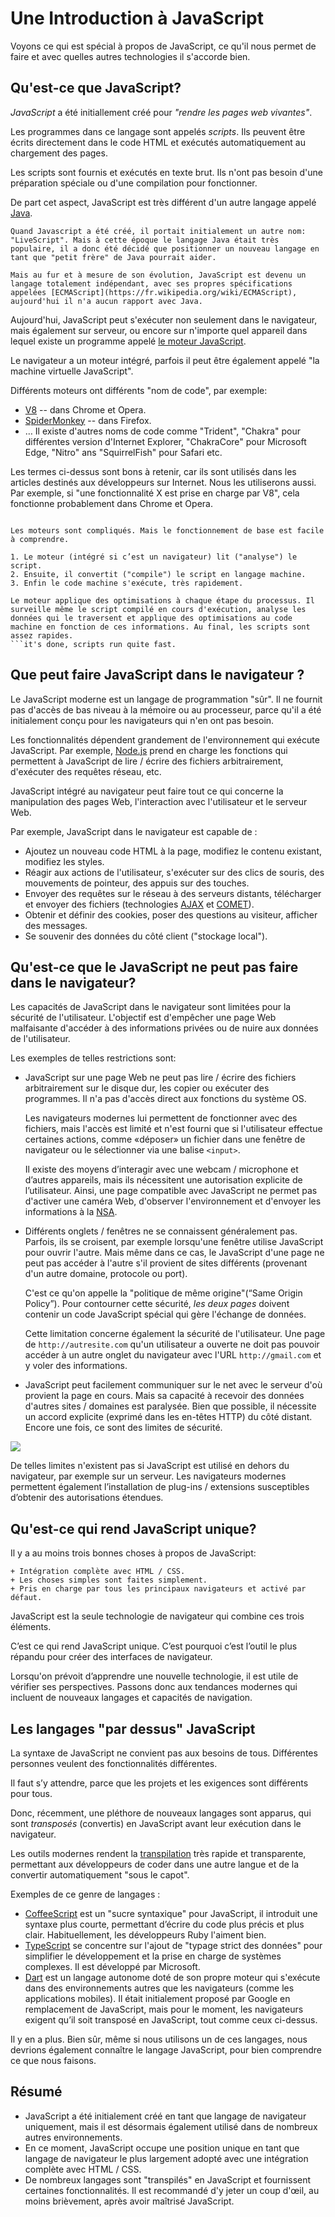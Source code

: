 # Une Introduction à JavaScript

Voyons ce qui est spécial à propos de JavaScript, ce qu'il nous permet de faire et avec quelles autres technologies il s'accorde bien.

## Qu'est-ce que JavaScript?

*JavaScript* a été initiallement créé pour *"rendre les pages web vivantes"*.

Les programmes dans ce langage sont appelés *scripts*. Ils peuvent être écrits directement dans le code HTML et exécutés automatiquement au chargement des pages.

Les scripts sont fournis et exécutés en texte brut. Ils n'ont pas besoin d'une préparation spéciale ou d'une compilation pour fonctionner.

De part cet aspect, JavaScript est très différent d'un autre langage appelé [Java](https://fr.wikipedia.org/wiki/Java_(langage)).

```smart header="Pourquoi <u>Java</u>Script?"
Quand Javascript a été créé, il portait initialement un autre nom: "LiveScript". Mais à cette époque le langage Java était très populaire, il a donc été décidé que positionner un nouveau langage en tant que "petit frère" de Java pourrait aider.

Mais au fur et à mesure de son évolution, JavaScript est devenu un langage totalement indépendant, avec ses propres spécifications appelées [ECMAScript](https://fr.wikipedia.org/wiki/ECMAScript), aujourd'hui il n'a aucun rapport avec Java.
```

Aujourd'hui, JavaScript peut s'exécuter non seulement dans le navigateur, mais également sur serveur, ou encore sur n'importe quel appareil dans lequel existe un programme appelé [le moteur JavaScript](https://fr.wikipedia.org/wiki/Moteur_JavaScript).

Le navigateur a un moteur intégré, parfois il peut être également appelé "la machine virtuelle JavaScript".

Différents moteurs ont différents "nom de code", par exemple:

- [V8](https://fr.wikipedia.org/wiki/V8_(moteur_JavaScript)) -- dans Chrome et Opera.
- [SpiderMonkey](https://fr.wikipedia.org/wiki/SpiderMonkey) -- dans Firefox.
- … Il existe d'autres noms de code comme "Trident", "Chakra" pour différentes version d'Internet Explorer, "ChakraCore" pour Microsoft Edge, "Nitro" ans "SquirrelFish" pour Safari etc.

Les termes ci-dessus sont bons à retenir, car ils sont utilisés dans les articles destinés aux développeurs sur Internet. Nous les utiliserons aussi. Par exemple, si "une fonctionnalité X est prise en charge par V8", cela fonctionne probablement dans Chrome et Opera.

```smart header="Comment fonctionnent les moteurs ?"

Les moteurs sont compliqués. Mais le fonctionnement de base est facile à comprendre.

1. Le moteur (intégré si c’est un navigateur) lit ("analyse") le script.
2. Ensuite, il convertit ("compile") le script en langage machine.
3. Enfin le code machine s'exécute, très rapidement.

Le moteur applique des optimisations à chaque étape du processus. Il surveille même le script compilé en cours d'exécution, analyse les données qui le traversent et applique des optimisations au code machine en fonction de ces informations. Au final, les scripts sont assez rapides.
```it's done, scripts run quite fast.
```

## Que peut faire JavaScript dans le navigateur ?

Le JavaScript moderne est un langage de programmation "sûr". Il ne fournit pas d'accès de bas niveau à la mémoire ou au processeur, parce qu'il a été initialement conçu pour les navigateurs qui n'en ont pas besoin.

Les fonctionnalités dépendent grandement de l'environnement qui exécute JavaScript. Par exemple, [Node.js](https://fr.wikipedia.org/wiki/Node.js) prend en charge les fonctions qui permettent à JavaScript de lire / écrire des fichiers arbitrairement, d'exécuter des requêtes réseau, etc.

JavaScript intégré au navigateur peut faire tout ce qui concerne la manipulation des pages Web, l'interaction avec l'utilisateur et le serveur Web.

Par exemple, JavaScript dans le navigateur est capable de : 

- Ajoutez un nouveau code HTML à la page, modifiez le contenu existant, modifiez les styles.
- Réagir aux actions de l'utilisateur, s'exécuter sur des clics de souris, des mouvements de pointeur, des appuis sur des touches.
- Envoyer des requêtes sur le réseau à des serveurs distants, télécharger et envoyer des fichiers (technologies [AJAX](https://fr.wikipedia.org/wiki/Ajax_(informatique)) et [COMET](https://fr.wikipedia.org/wiki/Comet_(informatique))).
- Obtenir et définir des cookies, poser des questions au visiteur, afficher des messages.
- Se souvenir des données du côté client ("stockage local").

## Qu'est-ce que le JavaScript ne peut pas faire dans le navigateur? 

Les capacités de JavaScript dans le navigateur sont limitées pour la sécurité de l'utilisateur. L'objectif est d'empêcher une page Web malfaisante d'accéder à des informations privées ou de nuire aux données de l'utilisateur.

Les exemples de telles restrictions sont:

- JavaScript sur une page Web ne peut pas lire / écrire des fichiers arbitrairement sur le disque dur, les copier ou exécuter des programmes. Il n'a pas d'accès direct aux fonctions du système OS.

    Les navigateurs modernes lui permettent de fonctionner avec des fichiers, mais l'accès est limité et n'est fourni que si l'utilisateur effectue certaines actions, comme «déposer» un fichier dans une fenêtre de navigateur ou le sélectionner via une balise `<input>`.

    Il existe des moyens d’interagir avec une webcam / microphone et d’autres appareils, mais ils nécessitent une autorisation explicite de l’utilisateur. Ainsi, une page compatible avec JavaScript ne permet pas d'activer une caméra Web, d'observer l'environnement et d'envoyer les informations à la [NSA](https://fr.wikipedia.org/wiki/National_Security_Agency).

- Différents onglets / fenêtres ne se connaissent généralement pas. Parfois, ils se croisent, par exemple lorsqu'une fenêtre utilise JavaScript pour ouvrir l'autre. Mais même dans ce cas, le JavaScript d'une page ne peut pas accéder à l'autre s'il provient de sites différents (provenant d'un autre domaine, protocole ou port).

    C'est ce qu'on appelle la "politique de même origine"(“Same Origin Policy”). Pour contourner cette sécurité, *les deux pages* doivent contenir un code JavaScript spécial qui gère l'échange de données.

    Cette limitation concerne également la sécurité de l'utilisateur. Une page de `http://autresite.com` qu'un utilisateur a ouverte ne doit pas pouvoir accéder à un autre onglet du navigateur avec l'URL `http://gmail.com` et y voler des informations.

- JavaScript peut facilement communiquer sur le net avec le serveur d'où provient la page en cours. Mais sa capacité à recevoir des données d'autres sites / domaines est paralysée. Bien que possible, il nécessite un accord explicite (exprimé dans les en-têtes HTTP) du côté distant. Encore une fois, ce sont des limites de sécurité.

![](limitations.png)

De telles limites n'existent pas si JavaScript est utilisé en dehors du navigateur, par exemple sur un serveur. Les navigateurs modernes permettent également l’installation de plug-ins / extensions susceptibles d’obtenir des autorisations étendues.

## Qu'est-ce qui rend JavaScript unique?

Il y a au moins trois bonnes choses à propos de JavaScript:

```compare
+ Intégration complète avec HTML / CSS.
+ Les choses simples sont faites simplement.
+ Pris en charge par tous les principaux navigateurs et activé par défaut.
```

JavaScript est la seule technologie de navigateur qui combine ces trois éléments.

C’est ce qui rend JavaScript unique. C’est pourquoi c’est l’outil le plus répandu pour créer des interfaces de navigateur.

Lorsqu'on prévoit d’apprendre une nouvelle technologie, il est utile de vérifier ses perspectives. Passons donc aux tendances modernes qui incluent de nouveaux langages et capacités de navigation.


## Les langages "par dessus" JavaScript

La syntaxe de JavaScript ne convient pas aux besoins de tous. Différentes personnes veulent des fonctionnalités différentes.

Il faut s’y attendre, parce que les projets et les exigences sont différents pour tous.

Donc, récemment, une pléthore de nouveaux langages sont apparus, qui sont *transposés* (convertis) en JavaScript avant leur exécution dans le navigateur.

Les outils modernes rendent la [transpilation](https://fr.wiktionary.org/wiki/transpilation) très rapide et transparente, permettant aux développeurs de coder dans une autre langue et de la convertir automatiquement "sous le capot".

Exemples de ce genre de langages :

- [CoffeeScript](http://coffeescript.org/) est un "sucre syntaxique" pour JavaScript, il introduit une syntaxe plus courte, permettant d’écrire du code plus précis et plus clair. Habituellement, les développeurs Ruby l'aiment bien.
- [TypeScript](http://www.typescriptlang.org/) se concentre sur l'ajout de "typage strict des données" pour simplifier le développement et la prise en charge de systèmes complexes. Il est développé par Microsoft.
- [Dart](https://www.dartlang.org/) est un langage autonome doté de son propre moteur qui s'exécute dans des environnements autres que les navigateurs (comme les applications mobiles). Il était initialement proposé par Google en remplacement de JavaScript, mais pour le moment, les navigateurs exigent qu’il soit transposé en JavaScript, tout comme ceux ci-dessus.

Il y en a plus. Bien sûr, même si nous utilisons un de ces langages, nous devrions également connaître le langage JavaScript, pour bien comprendre ce que nous faisons.

## Résumé

- JavaScript a été initialement créé en tant que langage de navigateur uniquement, mais il est désormais également utilisé dans de nombreux autres environnements.
- En ce moment, JavaScript occupe une position unique en tant que langage de navigateur le plus largement adopté avec une intégration complète avec HTML / CSS.
- De nombreux langages sont "transpilés" en JavaScript et fournissent certaines fonctionnalités. Il est recommandé d'y jeter un coup d'œil, au moins brièvement, après avoir maîtrisé JavaScript.
